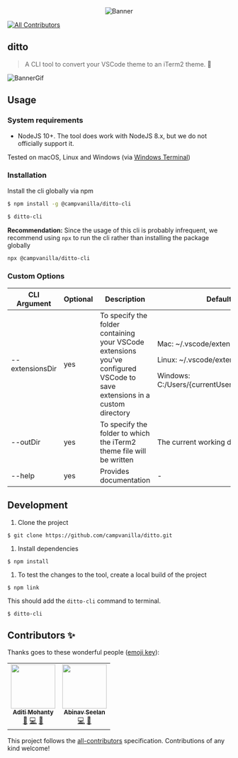 <div align="center">
  <img alt="Banner" src="https://user-images.githubusercontent.com/6417910/99180787-5b254180-274f-11eb-885a-a5cff3dee7c7.png">
</div>

<!-- ALL-CONTRIBUTORS-BADGE:START - Do not remove or modify this section -->
[![All Contributors](https://img.shields.io/badge/all_contributors-2-orange.svg?style=flat-square)](#contributors-)
<!-- ALL-CONTRIBUTORS-BADGE:END -->

## ditto

> A CLI tool to convert your VSCode theme to an iTerm2 theme. 🎨

![BannerGif](https://user-images.githubusercontent.com/6417910/99155780-1662c180-26e1-11eb-92b8-7ae6c2fb22a2.gif)


## Usage

### System requirements

- NodeJS 10+. The tool does work with NodeJS 8.x, but we do not officially support it.

Tested on macOS, Linux and Windows (via [Windows Terminal](https://www.microsoft.com/en-us/p/windows-terminal/9n0dx20hk701?activetab=pivot:overviewtab))

### Installation

Install the cli globally via npm

```bash
$ npm install -g @campvanilla/ditto-cli

$ ditto-cli
```

**Recommendation:** Since the usage of this cli is probably infrequent, we recommend using `npx` to run the cli rather than installing the package globally

```bash
npx @campvanilla/ditto-cli
```

### Custom Options

<table>
  <thead>
    <tr>
      <th width='20%'>
        CLI Argument
      </th>
      <th width='10%'>
        Optional
      </th>
      <th width='45%'>
        Description
      </th>
      <th width='25%'>
        Default Value
      </th>
    </tr>
  </thead>
  <tbody>
    <tr>
      <td>--extensionsDir</td>
      <td>yes</td>
      <td>To specify the folder containing your VSCode extensions you've configured VSCode to save extensions in a custom directory</td>
      <td>
        <p>Mac: ~/.vscode/extensions</p>
        <p>Linux: ~/.vscode/extensions</p>
        <p>Windows: C:/Users/{currentUser}/.vscode/extensions</p>
      </td>
    </tr>
    <tr>
      <td>--outDir</td>
      <td>yes</td>
      <td>To specify the folder to which the iTerm2 theme file will be written</td>
      <td>The current working directory</td>
    </tr>
    <tr>
      <td>--help</td>
      <td>yes</td>
      <td>Provides documentation</td>
      <td>-</td>
    </tr>
  </tbody>
</table>


## Development

1. Clone the project

```
$ git clone https://github.com/campvanilla/ditto.git
```

1. Install dependencies

```
$ npm install
```

1. To test the changes to the tool, create a local build of the project

```
$ npm link
```

This should add the `ditto-cli` command to terminal.

```
$ ditto-cli
```


## Contributors ✨

Thanks goes to these wonderful people ([emoji key](https://allcontributors.org/docs/en/emoji-key)):

<!-- ALL-CONTRIBUTORS-LIST:START - Do not remove or modify this section -->
<!-- prettier-ignore-start -->
<!-- markdownlint-disable -->
<table>
  <tr>
    <td align="center"><a href="https://aditimohanty.com"><img src="https://avatars3.githubusercontent.com/u/6426069?v=4" width="100px;" alt=""/><br /><sub><b>Aditi Mohanty</b></sub></a><br /><a href="#ideas-rheaditi" title="Ideas, Planning, & Feedback">🤔</a> <a href="https://github.com/campvanilla/ditto/commits?author=rheaditi" title="Code">💻</a> <a href="#maintenance-rheaditi" title="Maintenance">🚧</a></td>
    <td align="center"><a href="https://abinavseelan.com"><img src="https://avatars2.githubusercontent.com/u/6417910?v=4" width="100px;" alt=""/><br /><sub><b>Abinav Seelan</b></sub></a><br /><a href="https://github.com/campvanilla/ditto/commits?author=abinavseelan" title="Code">💻</a> <a href="#maintenance-abinavseelan" title="Maintenance">🚧</a></td>
  </tr>
</table>

<!-- markdownlint-enable -->
<!-- prettier-ignore-end -->
<!-- ALL-CONTRIBUTORS-LIST:END -->

This project follows the [all-contributors](https://github.com/all-contributors/all-contributors) specification. Contributions of any kind welcome!
